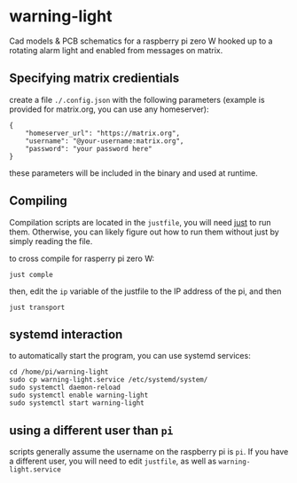 # warning-light

Cad models & PCB schematics for a raspberry pi zero W hooked up to a rotating alarm light
and enabled from messages on matrix.

## Specifying matrix credientials

create a file `./.config.json` with the following parameters (example is provided for matrix.org,
you can use any homeserver):

```
{
	"homeserver_url": "https://matrix.org",
	"username": "@your-username:matrix.org",
	"password": "your password here"
}
```

these parameters will be included in the binary and used at runtime.

## Compiling

Compilation scripts are located in the `justfile`, you will need [just](https://github.com/casey/just) 
to run them. Otherwise, you can likely figure out how to run them without just by simply reading the file.

to cross compile for rasperry pi zero W:

```
just comple
```

then, edit the `ip` variable of the justfile to the IP address of the pi, and then

```
just transport
```

## systemd interaction

to automatically start the program, you can use systemd services:

```
cd /home/pi/warning-light 
sudo cp warning-light.service /etc/systemd/system/
sudo systemctl daemon-reload
sudo systemctl enable warning-light
sudo systemctl start warning-light
```

## using a different user than `pi`

scripts generally assume the username on the raspberry pi is `pi`. If you have a different user, you
will need to edit `justfile`, as well as `warning-light.service`
